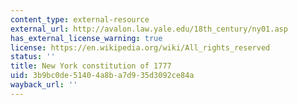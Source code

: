 ```yaml
---
content_type: external-resource
external_url: http://avalon.law.yale.edu/18th_century/ny01.asp
has_external_license_warning: true
license: https://en.wikipedia.org/wiki/All_rights_reserved
status: ''
title: New York constitution of 1777
uid: 3b9bc0de-5140-4a8b-a7d9-35d3092ce84a
wayback_url: ''
---
```

